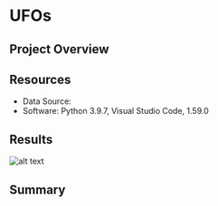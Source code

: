 # UFOs

## Project Overview

## Resources
- Data Source: 
- Software: Python 3.9.7, Visual Studio Code, 1.59.0

## Results 
![alt text](?raw=true)

## Summary


